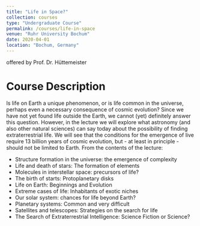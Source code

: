 ```yaml
---
title: "Life in Space?"
collection: courses
type: "Undergraduate Course"
permalink: /courses/life-in-space
venue: "Ruhr University Bochum"
date: 2020-04-01
location: "Bochum, Germany"
---
```


offered by Prof. Dr. Hüttemeister

Course Description
======

Is life on Earth a unique phenomenon, or is life common in the universe, perhaps even a necessary consequence of cosmic evolution?
Since we have not yet found life outside the Earth, we cannot (yet) definitely answer this question.
However, in the lecture we will explore what astronomy (and also other natural sciences) can say today about the possibility of finding extraterrestrial life.
We will see that the conditions for the emergence of live require 13 billion years of cosmic evolution, but - at least in principle - should not be limited to Earth.
From the contents of the lecture:

* Structure formation in the universe: the emergence of complexity
* Life and death of stars: The formation of elements
* Molecules in interstellar space: precursors of life?
* The birth of starts: Protoplanetary disks
* Life on Earth: Beginnings and Evolution
* Extreme cases of life: Inhabitants of exotic niches
* Our solar system: chances for life beyond Earth?
* Planetary systems: Common and very difficult
* Satellites and telescopes: Strategies on the search for life
* The Search of Extraterrestrial Intelligence: Science Fiction or Science?
